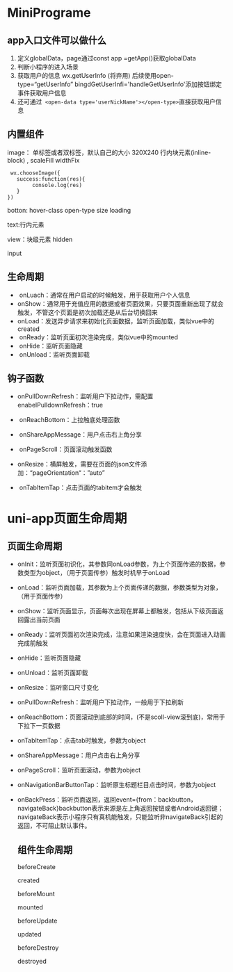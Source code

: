 # MiniPrograme

## app入口文件可以做什么

1. 定义globalData，page通过const app =getApp()获取globalData
2. 判断小程序的进入场景
3. 获取用户的信息   wx.getUserInfo (将弃用) 后续使用open-type=“getUserInfo”  bingdGetUserInfi='handleGetUserInfo'添加按钮绑定事件获取用户信息
4. 还可通过``` <open-data type='userNickName'></open-type>```直接获取用户信息

## 内置组件

image： 单标签或者双标签，默认自己的大小 320X240   行内块元素(inline-block) , scaleFill     widthFix

```
 wx.chooseImage({
​	success:function(res){
        console.log(res)
​	}
})
```

botton: hover-class   open-type   size   loading

text:行内元素

view：块级元素   hidden

input

## **生命周期**

- ​	onLuach：通常在用户启动的时候触发，用于获取用户个人信息
- ​	onShow：通常用于充值应用的数据或者页面效果，只要页面重新出现了就会触发，不管这个页面是初次加载还是从后台切换回来
- ​	onLoad：发送异步请求来初始化页面数据，监听页面加载，类似vue中的created
- ​	onReady：监听页面初次渲染完成，类似vue中的mounted
- ​	onHide：监听页面隐藏
- ​	onUnload：监听页面卸载

## **钩子函数**

- ​	onPullDownRefresh：监听用户下拉动作，需配置enabelPulldownRefresh：true
- ​	onReachBottom：上拉触底处理函数

- ​	onShareAppMessage：用户点击右上角分享

- ​	onPageScroll：页面滚动触发函数

- ​	onResize：横屏触发，需要在页面的json文件添加：“pageOrientation“：”auto”

- ​	onTabItemTap：点击页面的tabitem才会触发

# uni-app页面生命周期

## 页面生命周期

- onInit：监听页面初识化，其参数同onLoad参数，为上个页面传递的数据，参数类型为object，（用于页面传参）触发时机早于onLoad

- onLoad：监听页面加载，其参数为上个页面传递的数据，参数类型为对象，（用于页面传参）

- onShow：监听页面显示，页面每次出现在屏幕上都触发，包括从下级页面返回露出当前页面

- onReady：监听页面初次渲染完成，注意如果渲染速度快，会在页面进入动画完成前触发

- onHide：监听页面隐藏

- onUnload：监听页面卸载

- onResize：监听窗口尺寸变化

- onPullDownRefresh：监听用户下拉动作，一般用于下拉刷新

- onReachBottom：页面滚动到底部的时间，(不是scoll-view滚到底)，常用于下拉下一页数据

- onTabItemTap：点击tab时触发，参数为object

- onShareAppMessage：用户点击右上角分享

- onPageScroll：监听页面滚动，参数为object

- onNavigationBarButtonTap：监听原生标题栏目点击时间，参数为object

- onBackPress：监听页面返回，返回event={from：backbutton，navigateBack}backbutton表示来源是左上角返回按钮或者Android返回键；navigateBack表示小程序只有真机能触发，只能监听非navigateBack引起的返回，不可阻止默认事件。

  

  ## 组件生命周期

  beforeCreate

  created

  beforeMount

  mounted

  beforeUpdate

  updated

  beforeDestroy

  destroyed

